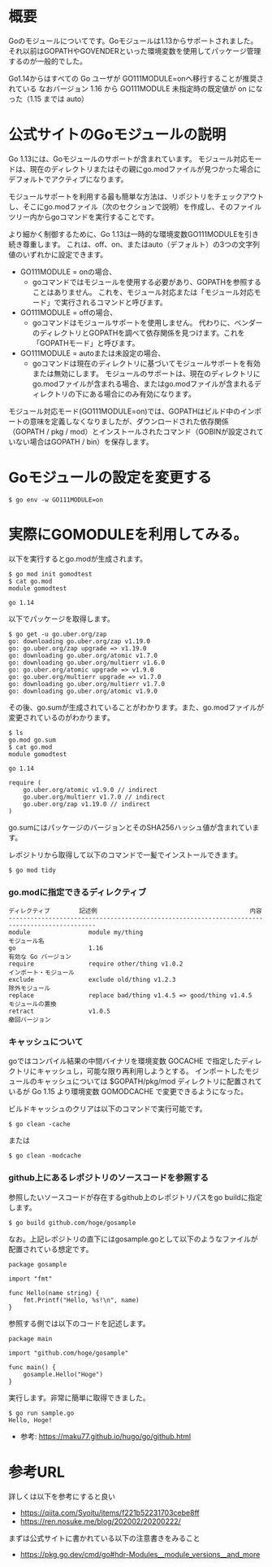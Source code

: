 # 概要
Goのモジュールについてです。Goモジュールは1.13からサポートされました。
それ以前はGOPATHやGOVENDERといった環境変数を使用してパッケージ管理するのが一般的でした。

Go1.14からはすべての Go ユーザが GO111MODULE=onへ移行することが推奨されている
なおバージョン 1.16 から GO111MODULE 未指定時の既定値が on になった（1.15 までは auto）


# 公式サイトのGoモジュールの説明
Go 1.13には、Goモジュールのサポートが含まれています。
モジュール対応モードは、現在のディレクトリまたはその親にgo.modファイルが見つかった場合にデフォルトでアクティブになります。

モジュールサポートを利用する最も簡単な方法は、リポジトリをチェックアウトし、そこにgo.modファイル（次のセクションで説明）を作成し、そのファイルツリー内からgoコマンドを実行することです。

より細かく制御するために、Go 1.13は一時的な環境変数GO111MODULEを引き続き尊重します。
これは、off、on、またはauto（デフォルト）の3つの文字列値のいずれかに設定できます。

- GO111MODULE = onの場合、
  - goコマンドではモジュールを使用する必要があり、GOPATHを参照することはありません。 これを、モジュール対応または「モジュール対応モード」で実行されるコマンドと呼びます。
- GO111MODULE = offの場合、
  - goコマンドはモジュールサポートを使用しません。 代わりに、ベンダーのディレクトリとGOPATHを調べて依存関係を見つけます。これを「GOPATHモード」と呼びます。
- GO111MODULE = autoまたは未設定の場合、
  - goコマンドは現在のディレクトリに基づいてモジュールサポートを有効または無効にします。 モジュールのサポートは、現在のディレクトリにgo.modファイルが含まれる場合、またはgo.modファイルが含まれるディレクトリの下にある場合にのみ有効になります。

モジュール対応モード(GO111MODULE=on)では、GOPATHはビルド中のインポートの意味を定義しなくなりましたが、ダウンロードされた依存関係（GOPATH / pkg / mod）とインストールされたコマンド（GOBINが設定されていない場合はGOPATH / bin）を保存します。

# Goモジュールの設定を変更する
```
$ go env -w GO111MODULE=on
```

# 実際にGOMODULEを利用してみる。

以下を実行するとgo.modが生成されます。
```
$ go mod init gomodtest
$ cat go.mod
module gomodtest

go 1.14
```

以下でパッケージを取得します。
```
$ go get -u go.uber.org/zap
go: downloading go.uber.org/zap v1.19.0
go: go.uber.org/zap upgrade => v1.19.0
go: downloading go.uber.org/atomic v1.7.0
go: downloading go.uber.org/multierr v1.6.0
go: go.uber.org/atomic upgrade => v1.9.0
go: go.uber.org/multierr upgrade => v1.7.0
go: downloading go.uber.org/multierr v1.7.0
go: downloading go.uber.org/atomic v1.9.0
```

その後、go.sumが生成されていることがわかります。また、go.modファイルが変更されているのがわかります。
```
$ ls
go.mod go.sum
$ cat go.mod 
module gomodtest

go 1.14

require (
	go.uber.org/atomic v1.9.0 // indirect
	go.uber.org/multierr v1.7.0 // indirect
	go.uber.org/zap v1.19.0 // indirect
)
```

go.sumにはパッケージのバージョンとそのSHA256ハッシュ値が含まれています。

レポジトリから取得して以下のコマンドで一髪でインストールできます。
```
$ go mod tidy
```

### go.modに指定できるディレクティブ
```
ディレクティブ        記述例                                          内容
----------------------------------------------------------------------------------------------
module                module my/thing                                 モジュール名
go                    1.16                                            有効な Go バージョン
require               require other/thing v1.0.2                      インポート・モジュール
exclude               exclude old/thing v1.2.3                        除外モジュール
replace               replace bad/thing v1.4.5 => good/thing v1.4.5   モジュールの置換
retract               v1.0.5                                          撤回バージョン
```

### キャッシュについて
goではコンパイル結果の中間バイナリを環境変数 GOCACHE で指定したディレクトリにキャッシュし，可能な限り再利用しようとする。
インポートしたモジュールのキャッシュについては $GOPATH/pkg/mod ディレクトリに配置されているが Go 1.15 より環境変数 GOMODCACHE で変更できるようになった。

ビルドキャッシュのクリアは以下のコマンドで実行可能です。
```
$ go clean -cache
```

または
```
$ go clean -modcache
```

### github上にあるレポジトリのソースコードを参照する

参照したいソースコードが存在するgithub上のレポジトリパスをgo buildに指定します。
```
$ go build github.com/hoge/gosample
```

なお。上記レポジトリの直下にはgosample.goとして以下のようなファイルが配置されている想定です。
```
package gosample

import "fmt"

func Hello(name string) {
	fmt.Printf("Hello, %s!\n", name)
}
```

参照する側では以下のコードを記述します。
```
package main

import "github.com/hoge/gosample"

func main() {
	gosample.Hello("Hoge")
}
```

実行します。非常に簡単に取得できました。
```
$ go run sample.go
Hello, Hoge!
```

- 参考: https://maku77.github.io/hugo/go/github.html


# 参考URL
詳しくは以下を参考にすると良い
- https://qiita.com/Syoitu/items/f221b52231703cebe8ff
- https://ren.nosuke.me/blog/202002/20200222/

まずは公式サイトに書かれている以下の注意書きをみること
- https://pkg.go.dev/cmd/go#hdr-Modules__module_versions__and_more

